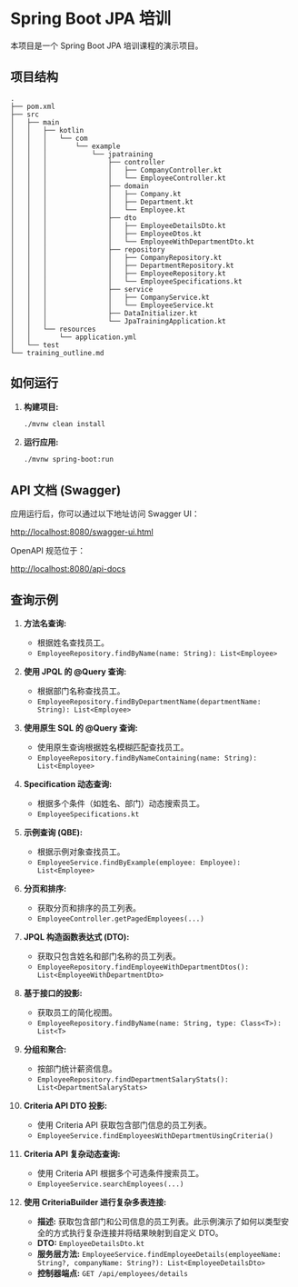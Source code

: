 # Spring Boot JPA 培训

本项目是一个 Spring Boot JPA 培训课程的演示项目。

## 项目结构

```
.
├── pom.xml
├── src
│   ├── main
│   │   ├── kotlin
│   │   │   └── com
│   │   │       └── example
│   │   │           └── jpatraining
│   │   │               ├── controller
│   │   │               │   ├── CompanyController.kt
│   │   │               │   └── EmployeeController.kt
│   │   │               ├── domain
│   │   │               │   ├── Company.kt
│   │   │               │   ├── Department.kt
│   │   │               │   └── Employee.kt
│   │   │               ├── dto
│   │   │               │   ├── EmployeeDetailsDto.kt
│   │   │               │   ├── EmployeeDtos.kt
│   │   │               │   └── EmployeeWithDepartmentDto.kt
│   │   │               ├── repository
│   │   │               │   ├── CompanyRepository.kt
│   │   │               │   ├── DepartmentRepository.kt
│   │   │               │   ├── EmployeeRepository.kt
│   │   │               │   └── EmployeeSpecifications.kt
│   │   │               ├── service
│   │   │               │   ├── CompanyService.kt
│   │   │               │   └── EmployeeService.kt
│   │   │               ├── DataInitializer.kt
│   │   │               └── JpaTrainingApplication.kt
│   │   └── resources
│   │       └── application.yml
│   └── test
└── training_outline.md
```

## 如何运行

1.  **构建项目:**

    ```bash
    ./mvnw clean install
    ```

2.  **运行应用:**

    ```bash
    ./mvnw spring-boot:run
    ```

## API 文档 (Swagger)

应用运行后，你可以通过以下地址访问 Swagger UI：

[http://localhost:8080/swagger-ui.html](http://localhost:8080/swagger-ui.html)

OpenAPI 规范位于：

[http://localhost:8080/api-docs](http://localhost:8080/api-docs)

## 查询示例

1.  **方法名查询:**
    *   根据姓名查找员工。
    *   `EmployeeRepository.findByName(name: String): List<Employee>`

2.  **使用 JPQL 的 @Query 查询:**
    *   根据部门名称查找员工。
    *   `EmployeeRepository.findByDepartmentName(departmentName: String): List<Employee>`

3.  **使用原生 SQL 的 @Query 查询:**
    *   使用原生查询根据姓名模糊匹配查找员工。
    *   `EmployeeRepository.findByNameContaining(name: String): List<Employee>`

4.  **Specification 动态查询:**
    *   根据多个条件（如姓名、部门）动态搜索员工。
    *   `EmployeeSpecifications.kt`

5.  **示例查询 (QBE):**
    *   根据示例对象查找员工。
    *   `EmployeeService.findByExample(employee: Employee): List<Employee>`

6.  **分页和排序:**
    *   获取分页和排序的员工列表。
    *   `EmployeeController.getPagedEmployees(...)`

7.  **JPQL 构造函数表达式 (DTO):**
    *   获取只包含姓名和部门名称的员工列表。
    *   `EmployeeRepository.findEmployeeWithDepartmentDtos(): List<EmployeeWithDepartmentDto>`

8.  **基于接口的投影:**
    *   获取员工的简化视图。
    *   `EmployeeRepository.findByName(name: String, type: Class<T>): List<T>`

9.  **分组和聚合:**
    *   按部门统计薪资信息。
    *   `EmployeeRepository.findDepartmentSalaryStats(): List<DepartmentSalaryStats>`

10. **Criteria API DTO 投影:**
    *   使用 Criteria API 获取包含部门信息的员工列表。
    *   `EmployeeService.findEmployeesWithDepartmentUsingCriteria()`

11. **Criteria API 复杂动态查询:**
    *   使用 Criteria API 根据多个可选条件搜索员工。
    *   `EmployeeService.searchEmployees(...)`

12. **使用 CriteriaBuilder 进行复杂多表连接:**
    *   **描述:** 获取包含部门和公司信息的员工列表。此示例演示了如何以类型安全的方式执行复杂连接并将结果映射到自定义 DTO。
    *   **DTO:** `EmployeeDetailsDto.kt`
    *   **服务层方法:** `EmployeeService.findEmployeeDetails(employeeName: String?, companyName: String?): List<EmployeeDetailsDto>`
    *   **控制器端点:** `GET /api/employees/details`
